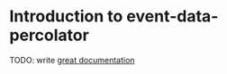 # Introduction to event-data-percolator

TODO: write [great documentation](http://jacobian.org/writing/what-to-write/)

